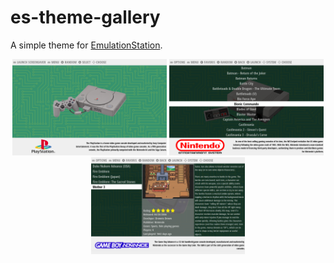 # es-theme-gallery

A simple theme for [EmulationStation](https://github.com/RetroPie/EmulationStation).

<p align="center">
<img src="screenshots/screenshot_00.png" width="49%">
<img src="screenshots/screenshot_01.png" width="49%">
<img src="screenshots/screenshot_02.png" width="49%">
</p>
